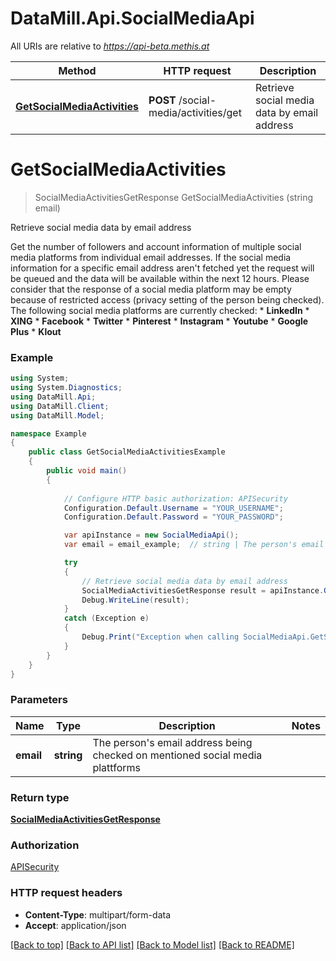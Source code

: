 # DataMill.Api.SocialMediaApi

All URIs are relative to *https://api-beta.methis.at*

Method | HTTP request | Description
------------- | ------------- | -------------
[**GetSocialMediaActivities**](SocialMediaApi.md#getsocialmediaactivities) | **POST** /social-media/activities/get | Retrieve social media data by email address


<a name="getsocialmediaactivities"></a>
# **GetSocialMediaActivities**
> SocialMediaActivitiesGetResponse GetSocialMediaActivities (string email)

Retrieve social media data by email address

Get the number of followers and account information of multiple social media platforms from individual email addresses. If the social media information for a specific email address aren't fetched yet the request will be queued and the data will be available within the next 12 hours. Please consider that the response of a social media platform may be empty because of restricted access (privacy setting of the person being checked). The following social media platforms are currently checked:  * **LinkedIn**  * **XING**  * **Facebook**  * **Twitter**  * **Pinterest**  * **Instagram**  * **Youtube**  * **Google Plus**  * **Klout** 

### Example
```csharp
using System;
using System.Diagnostics;
using DataMill.Api;
using DataMill.Client;
using DataMill.Model;

namespace Example
{
    public class GetSocialMediaActivitiesExample
    {
        public void main()
        {
            
            // Configure HTTP basic authorization: APISecurity
            Configuration.Default.Username = "YOUR_USERNAME";
            Configuration.Default.Password = "YOUR_PASSWORD";

            var apiInstance = new SocialMediaApi();
            var email = email_example;  // string | The person's email address being checked on mentioned social media plattforms

            try
            {
                // Retrieve social media data by email address
                SocialMediaActivitiesGetResponse result = apiInstance.GetSocialMediaActivities(email);
                Debug.WriteLine(result);
            }
            catch (Exception e)
            {
                Debug.Print("Exception when calling SocialMediaApi.GetSocialMediaActivities: " + e.Message );
            }
        }
    }
}
```

### Parameters

Name | Type | Description  | Notes
------------- | ------------- | ------------- | -------------
 **email** | **string**| The person&#39;s email address being checked on mentioned social media plattforms | 

### Return type

[**SocialMediaActivitiesGetResponse**](SocialMediaActivitiesGetResponse.md)

### Authorization

[APISecurity](../README.md#APISecurity)

### HTTP request headers

 - **Content-Type**: multipart/form-data
 - **Accept**: application/json

[[Back to top]](#) [[Back to API list]](../README.md#documentation-for-api-endpoints) [[Back to Model list]](../README.md#documentation-for-models) [[Back to README]](../README.md)

